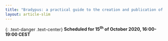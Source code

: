```yaml
---
title: "Bradypus: a practical guide to the creation and publication of a relational web-based database"
layout: article-slim
---
```



{: .text-danger .text-center}
**Scheduled for 15<sup>th</sup> of October 2020, 16:00-19:00 CEST**
